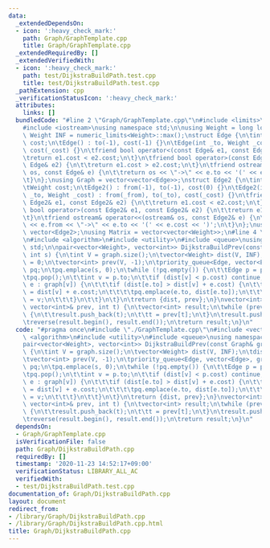```yaml
---
data:
  _extendedDependsOn:
  - icon: ':heavy_check_mark:'
    path: Graph/GraphTemplate.cpp
    title: Graph/GraphTemplate.cpp
  _extendedRequiredBy: []
  _extendedVerifiedWith:
  - icon: ':heavy_check_mark:'
    path: test/DijkstraBuildPath.test.cpp
    title: test/DijkstraBuildPath.test.cpp
  _pathExtension: cpp
  _verificationStatusIcon: ':heavy_check_mark:'
  attributes:
    links: []
  bundledCode: "#line 2 \"Graph/GraphTemplate.cpp\"\n#include <limits>\n#include <vector>\n\
    #include <iostream>\nusing namespace std;\n\nusing Weight = long long;\nconstexpr\
    \ Weight INF = numeric_limits<Weight>::max();\nstruct Edge {\n\tint to;\n\tWeight\
    \ cost;\n\tEdge() : to(-1), cost(-1) {}\n\tEdge(int _to, Weight _cost = 1) : to(_to),\
    \ cost(_cost) {}\n\tfriend bool operator<(const Edge& e1, const Edge& e2) {\n\t\
    \treturn e1.cost < e2.cost;\n\t}\n\tfriend bool operator>(const Edge& e1, const\
    \ Edge& e2) {\n\t\treturn e1.cost > e2.cost;\n\t}\n\tfriend ostream& operator<<(ostream&\
    \ os, const Edge& e) {\n\t\treturn os << \"->\" << e.to << '(' << e.cost << ')';\n\
    \t}\n};\nusing Graph = vector<vector<Edge>>;\nstruct Edge2 {\n\tint from, to;\n\
    \tWeight cost;\n\tEdge2() : from(-1), to(-1), cost(0) {}\n\tEdge2(int _from, int\
    \ _to, Weight _cost) : from(_from), to(_to), cost(_cost) {}\n\tfriend bool operator<(const\
    \ Edge2& e1, const Edge2& e2) {\n\t\treturn e1.cost < e2.cost;\n\t}\n\tfriend\
    \ bool operator>(const Edge2& e1, const Edge2& e2) {\n\t\treturn e1.cost > e2.cost;\n\
    \t}\n\tfriend ostream& operator<<(ostream& os, const Edge2& e) {\n\t\treturn os\
    \ << e.from << \"->\" << e.to << '(' << e.cost << ')';\n\t}\n};\nusing Edges =\
    \ vector<Edge2>;\nusing Matrix = vector<vector<Weight>>;\n#line 4 \"Graph/DijkstraBuildPath.cpp\"\
    \n#include <algorithm>\n#include <utility>\n#include <queue>\nusing namespace\
    \ std;\n\npair<vector<Weight>, vector<int>> DijkstraBuildPrev(const Graph& graph,\
    \ int s) {\n\tint V = graph.size();\n\tvector<Weight> dist(V, INF);\n\tdist[s]\
    \ = 0;\n\tvector<int> prev(V, -1);\n\tpriority_queue<Edge, vector<Edge>, greater<Edge>>\
    \ pq;\n\tpq.emplace(s, 0);\n\twhile (!pq.empty()) {\n\t\tEdge p = pq.top();\n\t\
    \tpq.pop();\n\t\tint v = p.to;\n\t\tif (dist[v] < p.cost) continue;\n\t\tfor (auto\
    \ e : graph[v]) {\n\t\t\tif (dist[e.to] > dist[v] + e.cost) {\n\t\t\t\tdist[e.to]\
    \ = dist[v] + e.cost;\n\t\t\t\tpq.emplace(e.to, dist[e.to]);\n\t\t\t\tprev[e.to]\
    \ = v;\n\t\t\t}\n\t\t}\n\t}\n\treturn {dist, prev};\n}\nvector<int> BuildPath(const\
    \ vector<int>& prev, int t) {\n\tvector<int> result;\n\twhile (prev[t] != -1)\
    \ {\n\t\tresult.push_back(t);\n\t\tt = prev[t];\n\t}\n\tresult.push_back(t);\n\
    \treverse(result.begin(), result.end());\n\treturn result;\n}\n"
  code: "#pragma once\n#include \"./GraphTemplate.cpp\"\n#include <vector>\n#include\
    \ <algorithm>\n#include <utility>\n#include <queue>\nusing namespace std;\n\n\
    pair<vector<Weight>, vector<int>> DijkstraBuildPrev(const Graph& graph, int s)\
    \ {\n\tint V = graph.size();\n\tvector<Weight> dist(V, INF);\n\tdist[s] = 0;\n\
    \tvector<int> prev(V, -1);\n\tpriority_queue<Edge, vector<Edge>, greater<Edge>>\
    \ pq;\n\tpq.emplace(s, 0);\n\twhile (!pq.empty()) {\n\t\tEdge p = pq.top();\n\t\
    \tpq.pop();\n\t\tint v = p.to;\n\t\tif (dist[v] < p.cost) continue;\n\t\tfor (auto\
    \ e : graph[v]) {\n\t\t\tif (dist[e.to] > dist[v] + e.cost) {\n\t\t\t\tdist[e.to]\
    \ = dist[v] + e.cost;\n\t\t\t\tpq.emplace(e.to, dist[e.to]);\n\t\t\t\tprev[e.to]\
    \ = v;\n\t\t\t}\n\t\t}\n\t}\n\treturn {dist, prev};\n}\nvector<int> BuildPath(const\
    \ vector<int>& prev, int t) {\n\tvector<int> result;\n\twhile (prev[t] != -1)\
    \ {\n\t\tresult.push_back(t);\n\t\tt = prev[t];\n\t}\n\tresult.push_back(t);\n\
    \treverse(result.begin(), result.end());\n\treturn result;\n}\n"
  dependsOn:
  - Graph/GraphTemplate.cpp
  isVerificationFile: false
  path: Graph/DijkstraBuildPath.cpp
  requiredBy: []
  timestamp: '2020-11-23 14:52:17+09:00'
  verificationStatus: LIBRARY_ALL_AC
  verifiedWith:
  - test/DijkstraBuildPath.test.cpp
documentation_of: Graph/DijkstraBuildPath.cpp
layout: document
redirect_from:
- /library/Graph/DijkstraBuildPath.cpp
- /library/Graph/DijkstraBuildPath.cpp.html
title: Graph/DijkstraBuildPath.cpp
---
```

